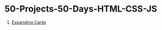 # 50-Projects-50-Days-HTML-CSS-JS

1. [Expanding Cards](https://github.com/JohnMachado11/50-Projects-50-Days-HTML-CSS-JS/tree/main/01_Expanding_Cards)
